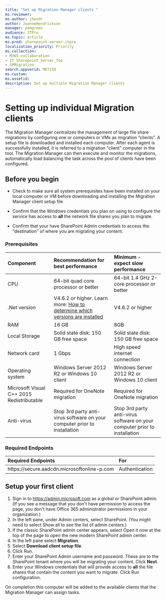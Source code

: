 ```yaml
---
title: "Set up Migration Manager clients "
ms.reviewer: 
ms.author: jhendr
author: JoanneHendrickson
manager: pamgreen
audience: ITPro
ms.topic: article
ms.prod: sharepoint-server-itpro
localization_priority: Priority
ms.collection: 
- M365-collaboration
- IT_Sharepoint_Server_Top
- SPMigration
search.appverid: MET150
ms.custom: 
ms.assetid: 
description: Set up multiple Migration Manager clients
---
```



# Setting up individual Migration clients

The Migration Manager centralizes the management of large file share migrations by configuring one or computers or VMs as migration “clients”.  A setup file is downloaded and installed each computer.  After each agent is successfully installed, it is referred to a migration "client" computer in the tool. The Migration Manager can then execute and monitor the migrations, automatically load balancing the task across the pool of clients have been configured.  

## Before you begin

- Check to make sure all system prerequisites have been installed on your local computer or VM before downloading and installing the Migration Manager client setup file

- Confirm that the Windows credentials you plan on using to configure the service has access to **all** the network file shares you plan to migrate.

- Confirm that your have SharePoint Admin credentials to access the “destination” of where you are migrating your content.

### Prerequisites
|**Component**|**Recommendation for best performance**|**Minimum - expect slow performance**|
|:-----|:------|:-----|
|CPU|64-bit quad core processor or better|64-bit 1.4 GHz 2-core processor or better|
|.Net version|V4.6.2 or higher. Learn more: [How to determine which versions are installed](https://docs.microsoft.com/en-us/dotnet/framework/migration-guide/how-to-determine-which-versions-are-installed)|V4.6.2 or higher|
|RAM|16 GB|8GB|
|Local Storage|Solid state disk: 150 GB free space|Solid state disk: 150 GB free space|
|Network card|1 Gbps|High speed internet connection|
|Operating system|Windows Server 2012 R2 or Windows 10 client|Windows Server 2012 R2 or Windows 10 client|
|Microsoft Visual C++ 2015 Redistributable|Required for OneNote migration|Required for OneNote migration|
|Anti-virus|Stop 3rd party anti-virus software on your computer prior to installation|Stop 3rd party anti-virus software on your computer prior to installation|</br>

### Required Endpoints

|**Required Endpoints**|**For**|
|:-----|:-----|
|https://secure.<spam><spam>aadcdn.microsoftonline-p<spam><spam>.com|Authentication|


## Setup your first client

1. Sign in to https://admin.microsoft.com as a global or SharePoint admin. (If you see a message that you don't have permission to access the page, you don't have Office 365 administrator permissions in your organization.)
2. In the left pane, under Admin centers, select SharePoint. (You might need to select Show all to see the list of admin centers.)
3. If the classic SharePoint admin center appears, select Open it now at the top of the page to open the new modern SharePoint admin center.
4. In the left pane select **Migration**.
5. Select **Download client setup file**.  
6. Click Run.
7. Enter your SharePoint Admin username and password.  These are to the SharePoint tenant where you will be migrating your content. Click **Next**.
8. Enter your Windows credentials that will provide access to **all** the file shares that contain the content you want to migrate.  Click Run configuration. 

On completion this computer will be added to the available clients that the Migration Manager can assign tasks.

